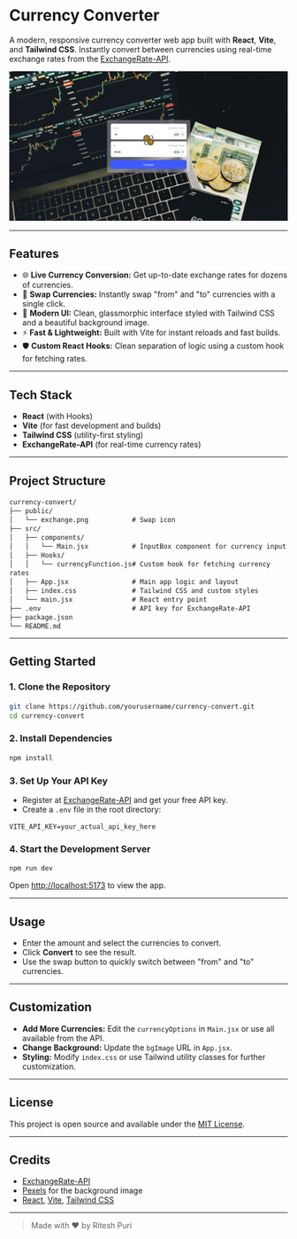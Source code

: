 # Currency Converter

A modern, responsive currency converter web app built with **React**, **Vite**, and **Tailwind CSS**. Instantly convert between currencies using real-time exchange rates from the [ExchangeRate-API](https://www.exchangerate-api.com/).

![Currency Converter Screenshot](public/ss.png)

---

## Features

- 🌐 **Live Currency Conversion:** Get up-to-date exchange rates for dozens of currencies.
- 🔄 **Swap Currencies:** Instantly swap "from" and "to" currencies with a single click.
- 🎨 **Modern UI:** Clean, glassmorphic interface styled with Tailwind CSS and a beautiful background image.
- ⚡ **Fast & Lightweight:** Built with Vite for instant reloads and fast builds.
- 🛡️ **Custom React Hooks:** Clean separation of logic using a custom hook for fetching rates.

---

## Tech Stack

- **React** (with Hooks)
- **Vite** (for fast development and builds)
- **Tailwind CSS** (utility-first styling)
- **ExchangeRate-API** (for real-time currency rates)

---

## Project Structure

```
currency-convert/
├── public/
│   └── exchange.png           # Swap icon
├── src/
│   ├── components/
│   │   └── Main.jsx           # InputBox component for currency input
│   ├── Hooks/
│   │   └── currencyFunction.js# Custom hook for fetching currency rates
│   ├── App.jsx                # Main app logic and layout
│   ├── index.css              # Tailwind CSS and custom styles
│   └── main.jsx               # React entry point
├── .env                       # API key for ExchangeRate-API
├── package.json
└── README.md
```

---

## Getting Started

### 1. Clone the Repository

```sh
git clone https://github.com/yourusername/currency-convert.git
cd currency-convert
```

### 2. Install Dependencies

```sh
npm install
```

### 3. Set Up Your API Key

- Register at [ExchangeRate-API](https://www.exchangerate-api.com/) and get your free API key.
- Create a `.env` file in the root directory:

```
VITE_API_KEY=your_actual_api_key_here
```

### 4. Start the Development Server

```sh
npm run dev
```

Open [http://localhost:5173](http://localhost:5173) to view the app.

---

## Usage

- Enter the amount and select the currencies to convert.
- Click **Convert** to see the result.
- Use the swap button to quickly switch between "from" and "to" currencies.

---

## Customization

- **Add More Currencies:** Edit the `currencyOptions` in `Main.jsx` or use all available from the API.
- **Change Background:** Update the `bgImage` URL in `App.jsx`.
- **Styling:** Modify `index.css` or use Tailwind utility classes for further customization.

---

## License

This project is open source and available under the [MIT License](LICENSE).

---

## Credits

- [ExchangeRate-API](https://www.exchangerate-api.com/)
- [Pexels](https://www.pexels.com/) for the background image
- [React](https://react.dev/), [Vite](https://vitejs.dev/), [Tailwind CSS](https://tailwindcss.com/)

---

> Made with ❤️ by Ritesh Puri
